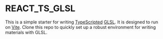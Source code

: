 # REACT_TS_GLSL

This is a simple starter for writing [TypeScripted](https://www.typescriptlang.org/) [GLSL](https://www.khronos.org/opengl/wiki/Core_Language_(GLSL)). It is designed to run on [Vite](https://vite.dev/). Clone this repo to quickly set up a robust environment for writing materials with GLSL.
